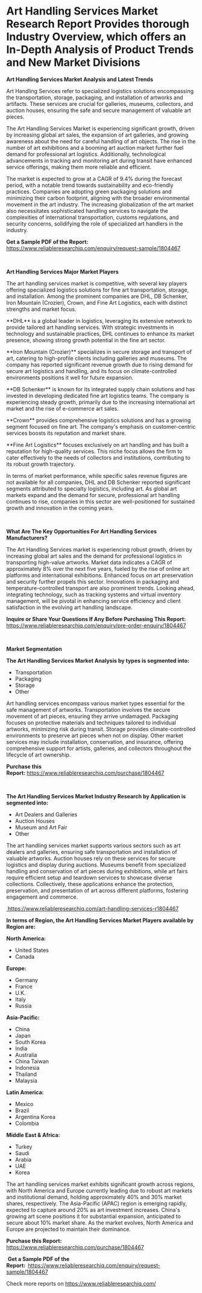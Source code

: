<p><h1>Art Handling Services Market Research Report Provides thorough Industry Overview, which offers an In-Depth Analysis of Product Trends and New Market Divisions</h1></p><p><strong>Art Handling Services Market Analysis and Latest Trends</strong></p>
<p><p>Art Handling Services refer to specialized logistics solutions encompassing the transportation, storage, packaging, and installation of artworks and artifacts. These services are crucial for galleries, museums, collectors, and auction houses, ensuring the safe and secure management of valuable art pieces.</p><p>The Art Handling Services Market is experiencing significant growth, driven by increasing global art sales, the expansion of art galleries, and growing awareness about the need for careful handling of art objects. The rise in the number of art exhibitions and a booming art auction market further fuel demand for professional art logistics. Additionally, technological advancements in tracking and monitoring art during transit have enhanced service offerings, making them more reliable and efficient.</p><p>The market is expected to grow at a CAGR of 9.4% during the forecast period, with a notable trend towards sustainability and eco-friendly practices. Companies are adopting green packaging solutions and minimizing their carbon footprint, aligning with the broader environmental movement in the art industry. The increasing globalization of the art market also necessitates sophisticated handling services to navigate the complexities of international transportation, customs regulations, and security concerns, solidifying the role of specialized art handlers in the industry.</p></p>
<p><strong>Get a Sample PDF of the Report:&nbsp;</strong> <a href="https://www.reliableresearchiq.com/enquiry/request-sample/1804467?utm_campaign=2783&utm_medium=2&utm_source=Github&utm_content=ia&utm_term=09032025&utm_id=art-handling-services">https://www.reliableresearchiq.com/enquiry/request-sample/1804467</a></p>
<p>&nbsp;</p>
<p><strong>Art Handling Services Major Market Players</strong></p>
<p><p>The art handling services market is competitive, with several key players offering specialized logistics solutions for fine art transportation, storage, and installation. Among the prominent companies are DHL, DB Schenker, Iron Mountain (Crozier), Crown, and Fine Art Logistics, each with distinct strengths and market focus.</p><p>**DHL** is a global leader in logistics, leveraging its extensive network to provide tailored art handling services. With strategic investments in technology and sustainable practices, DHL continues to enhance its market presence, showing strong growth potential in the fine art sector.</p><p>**Iron Mountain (Crozier)** specializes in secure storage and transport of art, catering to high-profile clients including galleries and museums. The company has reported significant revenue growth due to rising demand for secure art logistics and handling, and its focus on climate-controlled environments positions it well for future expansion.</p><p>**DB Schenker** is known for its integrated supply chain solutions and has invested in developing dedicated fine art logistics teams. The company is experiencing steady growth, primarily due to the increasing international art market and the rise of e-commerce art sales.</p><p>**Crown** provides comprehensive logistics solutions and has a growing segment focused on fine art. The company's emphasis on customer-centric services boosts its reputation and market share.</p><p>**Fine Art Logistics** focuses exclusively on art handling and has built a reputation for high-quality services. This niche focus allows the firm to cater effectively to the needs of collectors and institutions, contributing to its robust growth trajectory.</p><p>In terms of market performance, while specific sales revenue figures are not available for all companies, DHL and DB Schenker reported significant segments attributed to specialty logistics, including art. As global art markets expand and the demand for secure, professional art handling continues to rise, companies in this sector are well-positioned for sustained growth and innovation in the coming years.</p></p>
<p>&nbsp;</p>
<p><strong>What Are The Key Opportunities For Art Handling Services Manufacturers?</strong></p>
<p><p>The Art Handling Services market is experiencing robust growth, driven by increasing global art sales and the demand for professional logistics in transporting high-value artworks. Market data indicates a CAGR of approximately 8% over the next five years, fueled by the rise of online art platforms and international exhibitions. Enhanced focus on art preservation and security further propels this sector. Innovations in packaging and temperature-controlled transport are also prominent trends. Looking ahead, integrating technology, such as tracking systems and virtual inventory management, will be pivotal in enhancing service efficiency and client satisfaction in the evolving art handling landscape.</p></p>
<p><strong>Inquire or Share Your Questions If Any Before Purchasing This Report:</strong> <a href="https://www.reliableresearchiq.com/enquiry/pre-order-enquiry/1804467?utm_campaign=2783&utm_medium=2&utm_source=Github&utm_content=ia&utm_term=09032025&utm_id=art-handling-services">https://www.reliableresearchiq.com/enquiry/pre-order-enquiry/1804467</a></p>
<p>&nbsp;</p>
<p><strong>Market Segmentation</strong></p>
<p><strong>The Art Handling Services Market Analysis by types is segmented into:</strong></p>
<p><ul><li>Transportation</li><li>Packaging</li><li>Storage</li><li>Other</li></ul></p>
<p><p>Art handling services encompass various market types essential for the safe management of artworks. Transportation involves the secure movement of art pieces, ensuring they arrive undamaged. Packaging focuses on protective materials and techniques tailored to individual artworks, minimizing risk during transit. Storage provides climate-controlled environments to preserve art pieces when not on display. Other market services may include installation, conservation, and insurance, offering comprehensive support for artists, galleries, and collectors throughout the lifecycle of art ownership.</p></p>
<p><strong>Purchase this Report:&nbsp;</strong><a href="https://www.reliableresearchiq.com/purchase/1804467?utm_campaign=2783&utm_medium=2&utm_source=Github&utm_content=ia&utm_term=09032025&utm_id=art-handling-services">https://www.reliableresearchiq.com/purchase/1804467</a></p>
<p>&nbsp;</p>
<p><strong>The Art Handling Services Market Industry Research by Application is segmented into:</strong></p>
<p><ul><li>Art Dealers and Galleries</li><li>Auction Houses</li><li>Museum and Art Fair</li><li>Other</li></ul></p>
<p><p>The art handling services market supports various sectors such as art dealers and galleries, ensuring safe transportation and installation of valuable artworks. Auction houses rely on these services for secure logistics and display during auctions. Museums benefit from specialized handling and conservation of art pieces during exhibitions, while art fairs require efficient setup and teardown services to showcase diverse collections. Collectively, these applications enhance the protection, preservation, and presentation of art across different platforms, fostering engagement and commerce.</p></p>
<p><a href="https://www.reliableresearchiq.com/art-handling-services-r1804467?utm_campaign=2783&utm_medium=2&utm_source=Github&utm_content=ia&utm_term=09032025&utm_id=art-handling-services">&nbsp;https://www.reliableresearchiq.com/art-handling-services-r1804467</a></p>
<p><strong>In terms of Region, the Art Handling Services Market Players available by Region are:</strong></p>
<p>
    <p> <strong> North America: </strong>
        <ul>
            <li>United States</li>
            <li>Canada</li>
        </ul>
        </p> 
    <p> <strong> Europe: </strong>
        <ul>
            <li>Germany</li>
            <li>France</li>
            <li>U.K.</li>
            <li>Italy</li>
            <li>Russia</li>
        </ul>
        </p> 
    <p> <strong> Asia-Pacific: </strong>
        <ul>
            <li>China</li>
            <li>Japan</li>
            <li>South Korea</li>
            <li>India</li>
            <li>Australia</li>
            <li>China Taiwan</li>
            <li>Indonesia</li>
            <li>Thailand</li>
            <li>Malaysia</li>
        </ul>
        </p> 
    <p> <strong> Latin America: </strong>
        <ul>
            <li>Mexico</li>
            <li>Brazil</li>
            <li>Argentina Korea</li>
            <li>Colombia</li>
        </ul>
        </p> 
    <p> <strong> Middle East & Africa: </strong>
        <ul>
            <li>Turkey</li>
            <li>Saudi</li>
            <li>Arabia</li>
            <li>UAE</li>
            <li>Korea</li>
        </ul>
    </p>
    </p>
<p><p>The art handling services market exhibits significant growth across regions, with North America and Europe currently leading due to robust art markets and institutional demand, holding approximately 40% and 30% market shares, respectively. The Asia-Pacific (APAC) region is emerging rapidly, expected to capture around 20% as art investment increases. China's growing art scene positions it for substantial expansion, anticipated to secure about 10% market share. As the market evolves, North America and Europe are projected to maintain their dominance.</p></p>
<p><strong>Purchase this Report: </strong><a href="https://www.reliableresearchiq.com/purchase/1804467?utm_campaign=2783&utm_medium=2&utm_source=Github&utm_content=ia&utm_term=09032025&utm_id=art-handling-services">https://www.reliableresearchiq.com/purchase/1804467</a></p>
<p>&nbsp;<strong>Get a Sample PDF of the Report:&nbsp;&nbsp;</strong><a href="https://www.reliableresearchiq.com/enquiry/request-sample/1804467?utm_campaign=2783&utm_medium=2&utm_source=Github&utm_content=ia&utm_term=09032025&utm_id=art-handling-services">https://www.reliableresearchiq.com/enquiry/request-sample/1804467</a></p>
<p><strong></strong></p>
<p>Check more reports on <a href="https://www.reliableresearchiq.com/?utm_campaign=2783&utm_medium=2&utm_source=Github&utm_content=ia&utm_term=09032025&utm_id=art-handling-services">https://www.reliableresearchiq.com/</a></p>